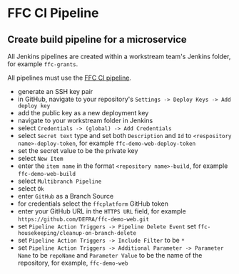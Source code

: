 # FFC CI Pipeline

## Create build pipeline for a microservice

All Jenkins pipelines are created within a workstream team's Jenkins folder, for example `ffc-grants`.

All pipelines must use the [FFC CI pipeline](../standards/ci-pipeline.md).

- generate an SSH key pair
- in GitHub, navigate to your repository's `Settings -> Deploy Keys -> Add deploy key`
- add the public key as a new deployment key
- navigate to your workstream folder in Jenkins
- select `Credentials -> (global) -> Add Credentials`
- select `Secret text` type and set both `Description` and `Id` to `<respository name>-deploy-token`, for example `ffc-demo-web-deploy-token`
- set the secret value to be the private key
- select `New Item`
- enter the `item name` in the format `<repository name>-build`, for example `ffc-demo-web-build`
- select `Multibranch Pipeline`
- select `Ok`
- enter `GitHub` as a Branch Source
- for credentials select the `ffcplatform` GitHub token
- enter your GitHub URL in the `HTTPS URL` field, for example `https://github.com/DEFRA/ffc-demo-web.git`
- set `Pipeline Action Triggers -> Pipeline Delete Event` set `ffc-housekeeping/cleanup-on-branch-delete` 
- set `Pipeline Action Triggers -> Include Filter` to be `*`
- set `Pipeline Action Triggers -> Additional Parameter -> Parameter Name` to be `repoName` and `Parameter Value` to be the name of the repository, for example, `ffc-demo-web`

